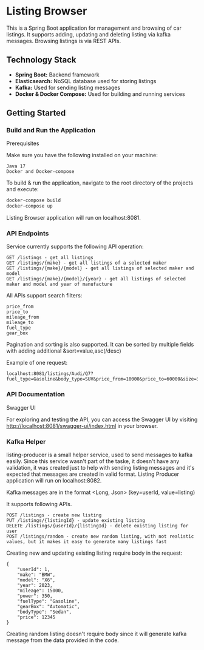 # Listing Browser

This is a Spring Boot application for management and browsing of car listings. It supports adding, updating and deleting listing via kafka messages. Browsing listings is via REST APIs.

## Technology Stack

- **Spring Boot:** Backend framework
- **Elasticsearch:** NoSQL database used for storing listings
- **Kafka:** Used for sending listing messages
- **Docker & Docker Compose:** Used for building and running services

## Getting Started

### Build and Run the Application
Prerequisites

Make sure you have the following installed on your machine:

    Java 17
    Docker and Docker-compose

To build & run the application, navigate to the root directory of the projects and execute:

```bash
docker-compose build
docker-compose up
```

Listing Browser application will run on localhost:8081.

### API Endpoints

Service currently supports the following API operation:

    GET /listings - get all listings
    GET /listings/{make} - get all listings of a selected maker
    GET /listings/{make}/{model} - get all listings of selected maker and model
    GET /listings/{make}/{model}/{year} - get all listings of selected maker and model and year of manufacture

All APIs support search filters:
```
price_from
price_to
mileage_from
mileage_to
fuel_type
gear_box
```
Pagination and sorting is also supported. It can be sorted by multiple fields with adding additional &sort=value,asc(/desc)

Example of one request:
```
localhost:8081/listings/Audi/Q7?fuel_type=Gasoline&body_type=SUV&price_from=10000&price_to=60000&size=3&page=1&sort=make,asc&sort=model,desc
```



### API Documentation

Swagger UI

For exploring and testing the API, you can access the Swagger UI by visiting [http://localhost:8081/swagger-ui/index.html](http://localhost:8081/swagger-ui/index.html) in your browser.


### Kafka Helper
listing-producer is a small helper service, used to send messages to kafka easily. Since this service wasn't part of the taske, it doesn't have any validation, it was created just to help with sending listing messages and it's expected that messages are created in valid format.
Listing Producer application will run on localhost:8082.

Kafka messages are in the format <Long, Json> (key=userId, value=listing)

It supports following APIs.

    POST /listings - create new listing
    PUT /listings/{listingId} - update existing listing
    DELETE /listings/{userId}/{listingId} - delete existing listing for user
    POST /listings/random - create new random listing, with not realistic values, but it makes it easy to generate many listings fast 

Creating new and updating existing listing require body in the request:
```
{
    "userId": 1,
    "make": "BMW",
    "model": "X6",
    "year": 2023,
    "mileage": 15000,
    "power": 350,
    "fuelType": "Gasoline",
    "gearBox": "Automatic",
    "bodyType": "Sedan",
    "price": 12345
}
```

Creating random listing doesn't require body since it will generate kafka message from the data provided in the code.

